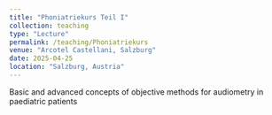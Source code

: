 ```yaml
---
title: "Phoniatriekurs Teil I"
collection: teaching
type: "Lecture"
permalink: /teaching/Phoniatriekurs
venue: "Arcotel Castellani, Salzburg"
date: 2025-04-25
location: "Salzburg, Austria"
---
```


Basic and advanced concepts of objective methods for audiometry in paediatric patients

